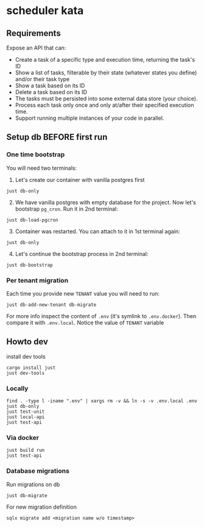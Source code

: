 # scheduler kata

## Requirements

Expose an API that can:
* Create a task of a specific type and execution time, returning the task's ID
* Show a list of tasks, filterable by their state (whatever states you define) and/or their task type
* Show a task based on its ID
* Delete a task based on its ID
* The tasks must be persisted into some external data store (your choice).
* Process each task only once and only at/after their specified execution time.
* Support running multiple instances of your code in parallel.

## Setup db BEFORE first run

### One time bootstrap

You will need two terminals:
1. Let's create our container with vanilla postgres first
```console
just db-only
```

2. We have vanilla postgres with empty database for the project. Now let's
   bootstrap `pg_cron`. Run it in 2nd terminal:
```console
just db-load-pgcron
```

3. Container was restarted. You can attach to it in 1st terminal again:
```console
just db-only
```

4. Let's continue the bootstrap process in 2nd terminal:
```console
just db-bootstrap
```

### Per tenant migration

Each time you provide new `TENANT` value you will need to run:
```console
just db-add-new-tenant db-migrate
```
For more info inspect the content of `.env` (it's symlink to `.env.docker`).
Then compare it with `.env.local`. Notice the value of `TENANT` variable


## Howto dev

install dev tools

```console
cargo install just
just dev-tools
```

### Locally

```console
find . -type l -iname ".env" | xargs rm -v && ln -s -v .env.local .env
just db-only
just test-unit
just local-api
just test-api
```

### Via docker

```console
just build run
just test-api
```

### Database migrations

Run migrations on db
```console
just db-migrate
```

For new migration definition
```console
sqlx migrate add <migration name w/o timestamp>
```
